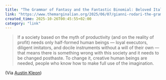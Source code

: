 ```yaml
---
title: "The Grammar of Fantasy and the Fantastic Binomial: Beloved Italian Children’s Book Author Gianni Rodari on Creativity and the Key to Great Storytelling"
link: "https://www.themarginalian.org/2025/06/07/gianni-rodari-the-grammar-of-fantasy/?utm_source=substack&utm_medium=email"
created_time: 2025-10-26T00:45:55+02:00
category: "link"
---
```

> If a society based on the myth of productivity (and on the reality of profit) needs only half-formed human beings — loyal executors, diligent imitators, and docile instruments without a will of their own — that means there is something wrong with this society and it needs to be changed posthaste. To change it, creative human beings are needed, people who know how to make full use of the imagination.

(Vía [Austin Kleon](https://austinkleon.substack.com/p/wrong-the-dream-wrong-the-soul))